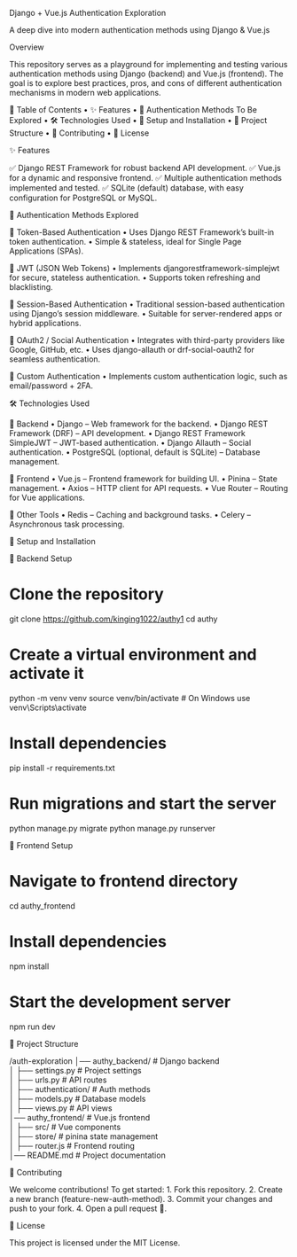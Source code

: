 Django + Vue.js Authentication Exploration

A deep dive into modern authentication methods using Django & Vue.js

Overview

This repository serves as a playground for implementing and testing various authentication methods using Django (backend) and Vue.js (frontend). The goal is to explore best practices, pros, and cons of different authentication mechanisms in modern web applications.

📌 Table of Contents
	•	✨ Features
	•	🔑 Authentication Methods To Be Explored
	•	🛠️ Technologies Used
	•	🚀 Setup and Installation
	•	📂 Project Structure
	•	🤝 Contributing
	•	📜 License

✨ Features

✅ Django REST Framework for robust backend API development.
✅ Vue.js for a dynamic and responsive frontend.
✅ Multiple authentication methods implemented and tested.
✅ SQLite (default) database, with easy configuration for PostgreSQL or MySQL.

🔑 Authentication Methods Explored

🔹 Token-Based Authentication
	•	Uses Django REST Framework’s built-in token authentication.
	•	Simple & stateless, ideal for Single Page Applications (SPAs).

🔹 JWT (JSON Web Tokens)
	•	Implements djangorestframework-simplejwt for secure, stateless authentication.
	•	Supports token refreshing and blacklisting.

🔹 Session-Based Authentication
	•	Traditional session-based authentication using Django’s session middleware.
	•	Suitable for server-rendered apps or hybrid applications.

🔹 OAuth2 / Social Authentication
	•	Integrates with third-party providers like Google, GitHub, etc.
	•	Uses django-allauth or drf-social-oauth2 for seamless authentication.

🔹 Custom Authentication
	•	Implements custom authentication logic, such as email/password + 2FA.

🛠️ Technologies Used

🔹 Backend
	•	Django – Web framework for the backend.
	•	Django REST Framework (DRF) – API development.
	•	Django REST Framework SimpleJWT – JWT-based authentication.
	•	Django Allauth – Social authentication.
	•	PostgreSQL (optional, default is SQLite) – Database management.

🔹 Frontend
	•	Vue.js – Frontend framework for building UI.
	•	Pinina – State management.
	•	Axios – HTTP client for API requests.
	•	Vue Router – Routing for Vue applications.

🔹 Other Tools
	•	Redis – Caching and background tasks.
	•	Celery – Asynchronous task processing.

🚀 Setup and Installation

🔹 Backend Setup

# Clone the repository
git clone https://github.com/kinging1022/authy1
cd authy

# Create a virtual environment and activate it
python -m venv venv
source venv/bin/activate  # On Windows use venv\Scripts\activate

# Install dependencies
pip install -r requirements.txt

# Run migrations and start the server
python manage.py migrate
python manage.py runserver

🔹 Frontend Setup

# Navigate to frontend directory
cd authy_frontend

# Install dependencies
npm install

# Start the development server
npm run dev

📂 Project Structure

/auth-exploration
│── authy_backend/               # Django backend  
│   ├── settings.py        # Project settings  
│   ├── urls.py            # API routes  
│   ├── authentication/    # Auth methods  
│   ├── models.py          # Database models  
│   ├── views.py           # API views  
│── authy_frontend/              # Vue.js frontend  
│   ├── src/               # Vue components  
│   ├── store/             # pinina state management  
│   ├── router.js          # Frontend routing  
│── README.md              # Project documentation  

🤝 Contributing

We welcome contributions! To get started:
	1.	Fork this repository.
	2.	Create a new branch (feature-new-auth-method).
	3.	Commit your changes and push to your fork.
	4.	Open a pull request 🚀.

📜 License

This project is licensed under the MIT License.
